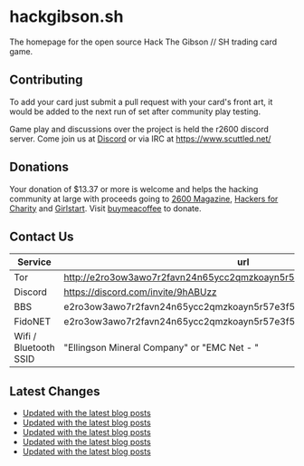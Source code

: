 # hackgibson.sh
The homepage for the open source Hack The Gibson // SH trading card game.


## Contributing

To add your card just submit a pull request with your card's front art, it would be added to the next run of set after community play testing.

Game play and discussions over the project is held the r2600 discord server. Come join us at [Discord](https://discord.com/invite/9hABUzz) or via IRC at https://www.scuttled.net/


## Donations

Your donation of $13.37 or more is welcome and helps the hacking community at large with proceeds going to [2600 Magazine](https://2600.com/), [Hackers for Charity](https://hackersforcharity.org) and [Girlstart](https://girlstart.org).  Visit [buymeacoffee](https://www.buymeacoffee.com/hackgibson.sh) to donate.


## Contact Us

Service | url
-|-
Tor | http://e2ro3ow3awo7r2favn24n65ycc2qmzkoayn5r57e3f56nvjwdcgg32ad.onion
Discord | https://discord.com/invite/9hABUzz
BBS | e2ro3ow3awo7r2favn24n65ycc2qmzkoayn5r57e3f56nvjwdcgg32ad.onion:23
FidoNET | e2ro3ow3awo7r2favn24n65ycc2qmzkoayn5r57e3f56nvjwdcgg32ad.onion:24554
Wifi / Bluetooth SSID | "Ellingson Mineral Company" or "EMC Net - <fidonet address>"

## Latest Changes
<!-- BLOG-POST-LIST:START -->
- [Updated with the latest blog posts](https://github.com/DFW2600/hackgibson.sh/commit/4c4d59112c6b49a34fe5d978d61b6b0e07c74e66)
- [Updated with the latest blog posts](https://github.com/DFW2600/hackgibson.sh/commit/52e33a0d4b0c522b6411721545483be233b5efff)
- [Updated with the latest blog posts](https://github.com/DFW2600/hackgibson.sh/commit/4a91d09f4a6a7b80d7d00663298d1731b9a8568c)
- [Updated with the latest blog posts](https://github.com/DFW2600/hackgibson.sh/commit/37c0350ecea4e152edd58e19a958114b0c1711e8)
- [Updated with the latest blog posts](https://github.com/DFW2600/hackgibson.sh/commit/d8ab6e0a3f591f3a01a8b4a5604ae279a01e84d0)
<!-- BLOG-POST-LIST:END -->

